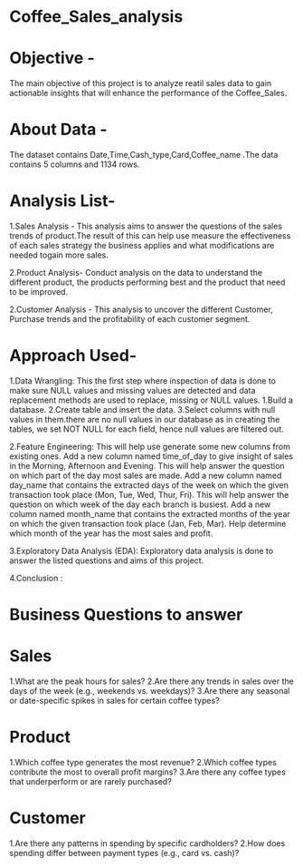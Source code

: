 # Coffee_Sales_analysis

# Objective -
The main objective of this project is to analyze reatil sales data to gain actionable insights that will enhance the performance of the Coffee_Sales.

# About Data -
The dataset contains Date,Time,Cash_type,Card,Coffee_name .The data contains 5 columns and 1134 rows.

# Analysis List-
  1.Sales Analysis -
    This analysis aims to answer the questions of the sales trends of product.The result of this can help use measure the effectiveness
    of each sales strategy the business applies and what modifications are needed togain more sales.

  2.Product Analysis-
    Conduct analysis on the data to understand the different product, the products performing best and the product that need to be improved.

  2.Customer Analysis -
    This analysis to uncover the different Customer, Purchase trends and the profitability of each customer segment.

# Approach Used-

1.Data Wrangling: This the first step where  inspection of data is done to make sure NULL values and missing values are detected and data 
  replacement methods are used to replace, missing or NULL values.
  1.Build a database.
  2.Create table and insert the data.
  3.Select columns with null values in them.there are no null values in our database as in creating the tables,
    we set NOT NULL for each field, hence null values are filtered out.
    
2.Feature Engineering: This will help use generate some new columns from existing ones.
  Add a new column named time_of_day to give insight of sales in the Morning, Afternoon and Evening. This will help answer the question on which part of the day 
  most sales are made.
  Add a new column named day_name that contains the extracted days of the week on which the given transaction took place (Mon, Tue, Wed, Thur, Fri). This will help 
  answer the question on which week of the day each branch is busiest.
  Add a new column named month_name that contains the extracted months of the year on which the given transaction took place (Jan, Feb, Mar). Help determine which 
  month of the year has the most sales and profit.
  
3.Exploratory Data Analysis (EDA): Exploratory data analysis is done to answer the listed questions and aims of this project.

4.Conclusion :

# Business Questions to answer

# Sales
1.What are the peak hours for sales?
2.Are there any trends in sales over the days of the week (e.g., weekends vs. weekdays)?
3.Are there any seasonal or date-specific spikes in sales for certain coffee types?

# Product
1.Which coffee type generates the most revenue?
2.Which coffee types contribute the most to overall profit margins?
3.Are there any coffee types that underperform or are rarely purchased?

# Customer
1.Are there any patterns in spending by specific cardholders?
2.How does spending differ between payment types (e.g., card vs. cash)?
















